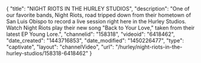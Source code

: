 {
    "title": "NIGHT RIOTS IN THE HURLEY STUDIOS",
    "description": "One of our favorite bands, Night Riots, road tripped down from their hometown of San Luis Obispo to record a live session right here in the Hurley Studios. Watch Night Riots play their new song \"Back to Your Love,\" taken from their latest EP Young Lore.",
    "channelid": "158318",
    "videoid": "6418462",
    "date_created": "1443716853",
    "date_modified": "1450226477",
    "type": "captivate",
    "layout": "channelVideo",
    "url": "\/hurley\/night-riots-in-the-hurley-studios\/158318-6418462"
}